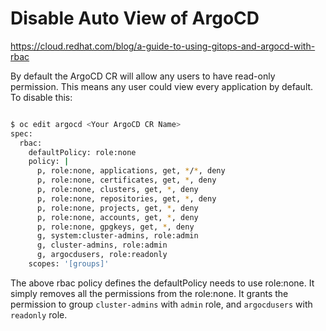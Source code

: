 # Disable Auto View of ArgoCD

<https://cloud.redhat.com/blog/a-guide-to-using-gitops-and-argocd-with-rbac>

By default the ArgoCD CR will allow any users to have read-only permission. This means any user could view every application by default. To disable this:

```bash

$ oc edit argocd <Your ArgoCD CR Name>
spec:
  rbac:
    defaultPolicy: role:none
    policy: |
      p, role:none, applications, get, */*, deny
      p, role:none, certificates, get, *, deny
      p, role:none, clusters, get, *, deny
      p, role:none, repositories, get, *, deny
      p, role:none, projects, get, *, deny
      p, role:none, accounts, get, *, deny
      p, role:none, gpgkeys, get, *, deny
      g, system:cluster-admins, role:admin
      g, cluster-admins, role:admin
      g, argocdusers, role:readonly
    scopes: '[groups]'
```

The above rbac policy defines the defaultPolicy needs to use role:none. It simply removes all the permissions from  the role:none. It grants the permission to group `cluster-admins` with `admin` role, and `argocdusers` with `readonly` role.
